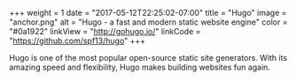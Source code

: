 +++
weight = 1
date = "2017-05-12T22:25:02-07:00"
title = "Hugo"
image = "anchor.png"
alt = "Hugo - a fast and modern static website engine"
color = "#0a1922"
linkView = "http://gohugo.io/"
linkCode = "https://github.com/spf13/hugo"
+++

Hugo is one of the most popular open-source static site generators. 
With its amazing speed and flexibility, Hugo makes building websites fun again.